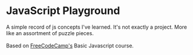 <h1>JavaScript Playground</h1>
A simple record of js concepts I've learned. It's not exactly a project. More like an assortment of puzzle pieces.
<br>
<br>
Based on <a href="https://www.freecodecamp.org">FreeCodeCamp's</a> Basic Javascript course.
